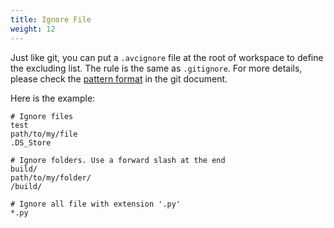```yaml
---
title: Ignore File
weight: 12
---
```


Just like git, you can put a `.avcignore` file at the root of workspace to define the excluding list. The rule is the same as `.gitignore`. For more details, please check the [pattern format](https://git-scm.com/docs/gitignore#_pattern_format) in the git document.

Here is the example:

```shell
# Ignore files
test
path/to/my/file
.DS_Store

# Ignore folders. Use a forward slash at the end
build/
path/to/my/folder/
/build/

# Ignore all file with extension '.py'
*.py
````


